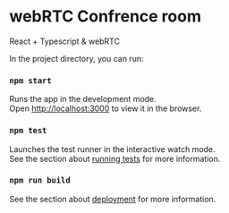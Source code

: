 # webRTC Confrence room
React + Typescript & webRTC


In the project directory, you can run:

### `npm start`

Runs the app in the development mode.\
Open [http://localhost:3000](http://localhost:3000) to view it in the browser.

### `npm test`

Launches the test runner in the interactive watch mode.\
See the section about [running tests](https://facebook.github.io/create-react-app/docs/running-tests) for more information.

### `npm run build`


See the section about [deployment](https://facebook.github.io/create-react-app/docs/deployment) for more information.
